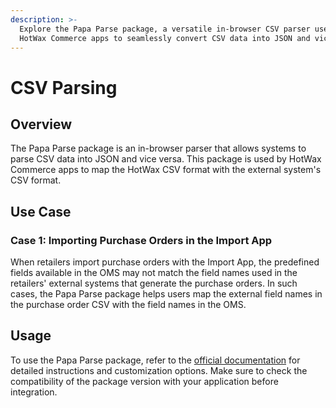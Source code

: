 ```yaml
---
description: >-
  Explore the Papa Parse package, a versatile in-browser CSV parser used by
  HotWax Commerce apps to seamlessly convert CSV data into JSON and vice versa.
---
```


# CSV Parsing

## Overview

The Papa Parse package is an in-browser parser that allows systems to parse CSV data into JSON and vice versa. This package is used by HotWax Commerce apps to map the HotWax CSV format with the external system's CSV format.

## Use Case

### Case 1: Importing Purchase Orders in the Import App

When retailers import purchase orders with the Import App, the predefined fields available in the OMS may not match the field names used in the retailers' external systems that generate the purchase orders. In such cases, the Papa Parse package helps users map the external field names in the purchase order CSV with the field names in the OMS.

## Usage

To use the Papa Parse package, refer to the [official documentation](https://www.papaparse.com/docs) for detailed instructions and customization options. Make sure to check the compatibility of the package version with your application before integration.
